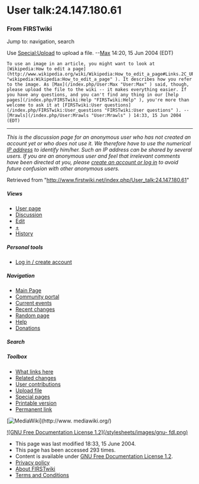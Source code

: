 # User talk:24.147.180.61

### From FIRSTwiki

Jump to: navigation, search

Use [Special:Upload](/index.php/Special:Upload "Special:Upload" ) to upload a
file. --[Max](/index.php/User:Max "User:Max" ) 14:20, 15 Jun 2004 (EDT)

    To use an image in an article, you might want to look at [Wikipedia:How to edit a page](http://www.wikipedia.org/wiki/Wikipedia:How_to_edit_a_page#Links.2C_URLs.2C_images "wikipedia:Wikipedia:How_to_edit_a_page" ). It describes how you refer to the image. As [Max](/index.php/User:Max "User:Max" ) said, though, please upload the file to the wiki -- it makes everything easier. If you have any questions, and you can't find any thing in our [help pages](/index.php/FIRSTwiki:Help "FIRSTwiki:Help" ), you're more than welcome to ask it at [FIRSTwiki:User questions](/index.php/FIRSTwiki:User_questions "FIRSTwiki:User questions" ). --[Mrawls](/index.php/User:Mrawls "User:Mrawls" ) 14:33, 15 Jun 2004 (EDT) 

* * *

_This is the discussion page for an anonymous user who has not created an
account yet or who does not use it. We therefore have to use the numerical [IP
address](http://www.wikipedia.org/wiki/IP_address "wikipedia:IP_address" ) to
identify him/her. Such an IP address can be shared by several users. If you
are an anonymous user and feel that irrelevant comments have been directed at
you, please [create an account or log in](/index.php/Special:Userlogin
"Special:Userlogin" ) to avoid future confusion with other anonymous users._

Retrieved from "<http://www.firstwiki.net/index.php/User_talk:24.147.180.61>"

##### Views

  * [User page](/index.php?title=User:24.147.180.61&action=edit)
  * [Discussion](/index.php/User_talk:24.147.180.61)
  * [Edit](/index.php?title=User_talk:24.147.180.61&action=edit)
  * [+](/index.php?title=User_talk:24.147.180.61&action=edit&section=new)
  * [History](/index.php?title=User_talk:24.147.180.61&action=history)

##### Personal tools

  * [Log in / create account](/index.php?title=Special:Userlogin&returnto=User_talk:24.147.180.61)

[](/index.php/Main_Page "Main Page" )

##### Navigation

  * [Main Page](/index.php/Main_Page)
  * [Community portal](/index.php/FIRSTwiki:Community_portal)
  * [Current events](/index.php/Current_events)
  * [Recent changes](/index.php/Special:Recentchanges)
  * [Random page](/index.php/Special:Random)
  * [Help](/index.php/Help:Contents)
  * [Donations](/index.php/FIRSTwiki:Site_support)

##### Search



##### Toolbox

  * [What links here](/index.php/Special:Whatlinkshere/User_talk:24.147.180.61)
  * [Related changes](/index.php/Special:Recentchangeslinked/User_talk:24.147.180.61)
  * [User contributions](/index.php/Special:Contributions/24.147.180.61)
  * [Upload file](/index.php/Special:Upload)
  * [Special pages](/index.php/Special:Specialpages)
  * [Printable version](/index.php?title=User_talk:24.147.180.61&printable=yes)
  * [Permanent link](/index.php?title=User_talk:24.147.180.61&oldid=39489)

[![MediaWiki](/skins/common/images/poweredby_mediawiki_88x31.png)](http://www.
mediawiki.org/)

[![GNU Free Documentation License 1.2](/stylesheets/images/gnu-
fdl.png)](http://www.gnu.org/copyleft/fdl.html)

  * This page was last modified 18:33, 15 June 2004.
  * This page has been accessed 293 times.
  * Content is available under [GNU Free Documentation License 1.2](http://www.gnu.org/copyleft/fdl.html "http://www.gnu.org/copyleft/fdl.html" ).
  * [Privacy policy](/index.php/FIRSTwiki:Privacy_policy "FIRSTwiki:Privacy policy" )
  * [About FIRSTwiki](/index.php/FIRSTwiki:About "FIRSTwiki:About" )
  * [Terms and Conditions](/index.php/FIRSTwiki:Terms_and_conditions "FIRSTwiki:Terms and conditions" )

